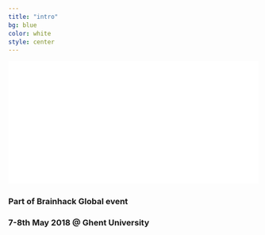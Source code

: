 ```yaml
---
title: "intro"
bg: blue
color: white
style: center
---
```


![logo](img/logo.png)

### Part of Brainhack Global  event

### 7-8th May 2018 @  Ghent University 

